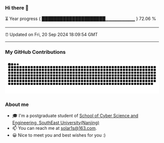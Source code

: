 ### Hi there 👋

⏳ Year progress { █████████████████████▁▁▁▁▁▁▁▁▁ } 72.06 %

---

⏰ Updated on Fri, 20 Sep 2024 18:09:54 GMT

---
### My GitHub Contributions    

![](https://raw.githubusercontent.com/chenzongyao200127/chenzongyao200127/main/assets/github-contribution-grid-snake.svg)          

### About me   

- 🎓 I'm a postgraduate student of [School of Cyber Science and Engineering, SouthEast University(Nanjing)](https://www.seu.edu.cn/)
- 📫 You can reach me at [solar1s@163.com](mailto:solar1s@163.com).
- 😀 Nice to meet you and best wishes for you :)  


